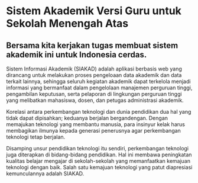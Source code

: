 # Sistem Akademik Versi Guru untuk Sekolah Menengah Atas
## Bersama kita kerjakan tugas membuat sistem akademik ini untuk Indonesia cerdas.

Sistem Informasi Akademik (SIAKAD) adalah aplikasi berbasis web yang dirancang untuk melakukan proses pengeloaan data akademik dan data terkait lainnya, sehingga seluruh kegiatan akademik dapat terkelola menjadi informasi yang bermanfaat dalam pengelolaan manajemen perguruan tinggi, pengambilan keputusan, serta pelaporan di lingkungan perguruan tinggi yang melibatkan mahasiswa, dosen, dan petugas administrasi akademik.

Korelasi antara perkembangan teknologi dan dunia pendidikan dua hal yang tidak dapat dipisahkan; keduanya berjalan bergandengan. Dengan memajukan teknologi yang membantu manusia, para insinyur kelak harus membagikan ilmunya kepada generasi penerusnya agar perkembangan teknologi tetap berjalan.

Disamping unsur pendidikan teknologi itu sendiri, perkembangan teknologi juga diterapkan di bidang-bidang pendidikan. Hal ini membawa peningkatan kualitas belajar mengajar di sekolah-sekolah yang memanfaatkan kemajuan teknologi dengan baik. Salah satu kemajuan teknologi yang patut diapresiasi kemunculannya adalah SIAKAD.

